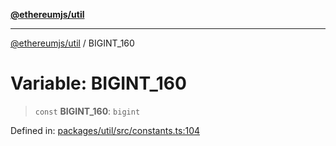 [**@ethereumjs/util**](../README.md)

***

[@ethereumjs/util](../README.md) / BIGINT\_160

# Variable: BIGINT\_160

> `const` **BIGINT\_160**: `bigint`

Defined in: [packages/util/src/constants.ts:104](https://github.com/Dargon789/ethereumjs-monorepo/blob/master/packages/util/src/constants.ts#L104)
